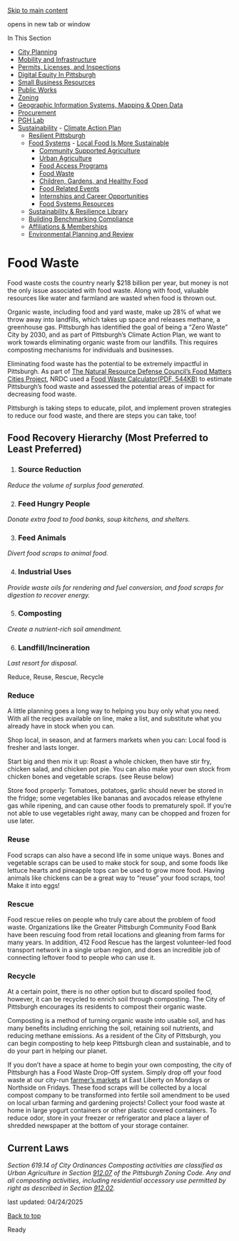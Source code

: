 [Skip to main content](https://www.pittsburghpa.gov/Business-Development/Sustainability/Food-Systems/Food-Waste#main-content)

opens in new tab or window

In This Section

- [City Planning](https://www.pittsburghpa.gov/Business-Development/City-Planning)
- [Mobility and Infrastructure](https://www.pittsburghpa.gov/Business-Development/Mobility-and-Infrastructure)
- [Permits, Licenses, and Inspections](https://www.pittsburghpa.gov/Business-Development/Permits-Licenses-and-Inspections)
- [Digital Equity In Pittsburgh](https://www.pittsburghpa.gov/Business-Development/Digital-Equity-In-Pittsburgh)
- [Small Business Resources](https://www.pittsburghpa.gov/Business-Development/Small-Business-Resources)
- [Public Works](https://www.pittsburghpa.gov/Business-Development/Public-Works)
- [Zoning](https://www.pittsburghpa.gov/Business-Development/Zoning)
- [Geographic Information Systems, Mapping & Open Data](https://www.pittsburghpa.gov/Business-Development/Geographic-Information-Systems-Mapping-Open-Data)
- [Procurement](https://www.pittsburghpa.gov/Business-Development/Procurement)
- [PGH Lab](https://www.pittsburghpa.gov/Business-Development/PGH-Lab)
- [Sustainability](https://www.pittsburghpa.gov/Business-Development/Sustainability)  - [Climate Action Plan](https://www.pittsburghpa.gov/Business-Development/Sustainability/Climate-Action-Plan)
  - [Resilient Pittsburgh](https://www.pittsburghpa.gov/Business-Development/Sustainability/Resilient-Pittsburgh)
  - [Food Systems](https://www.pittsburghpa.gov/Business-Development/Sustainability/Food-Systems)    - [Local Food Is More Sustainable](https://www.pittsburghpa.gov/Business-Development/Sustainability/Food-Systems/Local-Food-Is-More-Sustainable)
    - [Community Supported Agriculture](https://www.pittsburghpa.gov/Business-Development/Sustainability/Food-Systems/Community-Supported-Agriculture)
    - [Urban Agriculture](https://www.pittsburghpa.gov/Business-Development/Sustainability/Food-Systems/Urban-Agriculture)
    - [Food Access Programs](https://www.pittsburghpa.gov/Business-Development/Sustainability/Food-Systems/Food-Access-Programs)
    - [Food Waste](https://www.pittsburghpa.gov/Business-Development/Sustainability/Food-Systems/Food-Waste)
    - [Children, Gardens, and Healthy Food](https://www.pittsburghpa.gov/Business-Development/Sustainability/Food-Systems/Children-Gardens-and-Healthy-Food)
    - [Food Related Events](https://www.pittsburghpa.gov/Business-Development/Sustainability/Food-Systems/Food-Related-Events)
    - [Internships and Career Opportunities](https://www.pittsburghpa.gov/Business-Development/Sustainability/Food-Systems/Internships-and-Career-Opportunities)
    - [Food Systems Resources](https://www.pittsburghpa.gov/Business-Development/Sustainability/Food-Systems/Food-Systems-Resources)
  - [Sustainability & Resilience Library](https://www.pittsburghpa.gov/Business-Development/Sustainability/Sustainability-Resilience-Library)
  - [Building Benchmarking Compliance](https://www.pittsburghpa.gov/Business-Development/Sustainability/Building-Benchmarking-Compliance)
  - [Affiliations & Memberships](https://www.pittsburghpa.gov/Business-Development/Sustainability/Affiliations-Memberships)
  - [Environmental Planning and Review](https://www.pittsburghpa.gov/Business-Development/Sustainability/Environmental-Planning-and-Review)

# Food Waste

Food waste costs the country nearly $218 billion per year, but money is not the only issue associated with food waste. Along with food, valuable resources like water and farmland are wasted when food is thrown out.

Organic waste, including food and yard waste, make up 28% of what we throw away into landfills, which takes up space and releases methane, a greenhouse gas. Pittsburgh has identified the goal of being a “Zero Waste” City by 2030, and as part of Pittsburgh’s Climate Action Plan, we want to work towards eliminating organic waste from our landfills. This requires composting mechanisms for individuals and businesses.

Eliminating food waste has the potential to be extremely impactful in Pittsburgh. As part of [The Natural Resource Defense Council’s Food Matters Cities Project](https://www.nrdc.org/food-matters), NRDC used a [Food Waste Calculator(PDF, 544KB)](https://www.pittsburghpa.gov/files/assets/city/v/1/dcp/documents/14929_food_matters_calculator_summary_pittsburgh_1.pdf) to estimate Pittsburgh’s food waste and assessed the potential areas of impact for decreasing food waste.

Pittsburgh is taking steps to educate, pilot, and implement proven strategies to reduce our food waste, and there are steps you can take, too!

## **Food Recovery Hierarchy (Most Preferred to Least Preferred)**

1. ### **Source Reduction**


_Reduce the volume of surplus food generated._

2. ### **Feed Hungry People**


_Donate extra food to food banks, soup kitchens, and shelters._

3. ### **Feed Animals**


_Divert food scraps to animal food._

4. ### **Industrial Uses**


_Provide waste oils for rendering and fuel conversion, and food scraps for digestion to recover energy._

5. ### **Composting**


_Create a nutrient-rich soil amendment._

6. ### **Landfill/Incineration**


_Last resort for disposal._


Reduce, Reuse, Rescue, Recycle

### Reduce

A little planning goes a long way to helping you buy only what you need. With all the recipes available on line, make a list, and substitute what you already have in stock when you can.

Shop local, in season, and at farmers markets when you can: Local food is fresher and lasts longer.

Start big and then mix it up: Roast a whole chicken, then have stir fry, chicken salad, and chicken pot pie. You can also make your own stock from chicken bones and vegetable scraps. (see Reuse below)

Store food properly: Tomatoes, potatoes, garlic should never be stored in the fridge; some vegetables like bananas and avocados release ethylene gas while ripening, and can cause other foods to prematurely spoil. If you’re not able to use vegetables right away, many can be chopped and frozen for use later.

### Reuse

Food scraps can also have a second life in some unique ways. Bones and vegetable scraps can be used to make stock for soup, and some foods like lettuce hearts and pineapple tops can be used to grow more food. Having animals like chickens can be a great way to “reuse” your food scraps, too! Make it into eggs!

### Rescue

Food rescue relies on people who truly care about the problem of food waste. Organizations like the Greater Pittsburgh Community Food Bank have been rescuing food from retail locations and gleaning from farms for many years. In addition, 412 Food Rescue has the largest volunteer-led food transport network in a single urban region, and does an incredible job of connecting leftover food to people who can use it.

### Recycle

At a certain point, there is no other option but to discard spoiled food, however, it can be recycled to enrich soil through composting. The City of Pittsburgh encourages its residents to compost their organic waste.

Composting is a method of turning organic waste into usable soil, and has many benefits including enriching the soil, retaining soil nutrients, and reducing methane emissions. As a resident of the City of Pittsburgh, you can begin composting to help keep Pittsburgh clean and sustainable, and to do your part in helping our planet.

If you don’t have a space at home to begin your own composting, the city of Pittsburgh has a Food Waste Drop-Off system. Simply drop off your food waste at our city-run [farmer’s markets](https://www.pittsburghpa.gov/Recreation-Events/Events/Farmers-Markets) at East Liberty on Mondays or Northside on Fridays. These food scraps will be collected by a local compost company to be transformed into fertile soil amendment to be used on local urban farming and gardening projects! Collect your food waste at home in large yogurt containers or other plastic covered containers. To reduce odor, store in your freezer or refrigerator and place a layer of shredded newspaper at the bottom of your storage container.

## Current Laws

_Section 619.14 of City Ordinances Composting activities are classified as Urban Agriculture in Section [912.07](https://library.municode.com/pa/pittsburgh/codes/code_of_ordinances?nodeId=PIZOCO_TITNINEZOCO_ARTVUSRE_CH912ACUSST_912.07URAGACUS) of the Pittsburgh Zoning Code. Any and all composting activities, including residential accessory use permitted by right as described in Section [912.02](https://library.municode.com/pa/pittsburgh/codes/code_of_ordinances?nodeId=PIZOCO_TITNINEZOCO_ARTVUSRE_CH912ACUSST_912.02REACUSST)._

last updated: 04/24/2025

[Back to top](https://www.pittsburghpa.gov/Business-Development/Sustainability/Food-Systems/Food-Waste#body-top)

Ready
